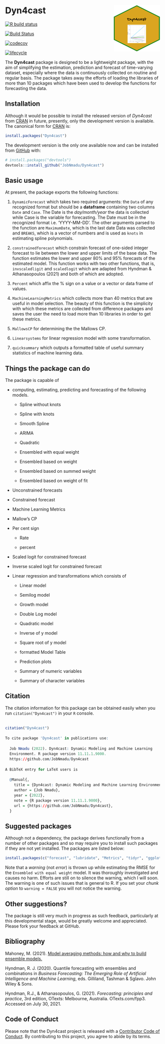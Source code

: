 
<!-- README.md is generated from README.Rmd. Please edit that file -->

# Dyn4cast <img src="man/figures/logo.png" align="right" alt="" width="150" height="150" />

<!-- badges -->

[![R build
status](https://github.com/JobNmadu/Dyn4cast/workflows/R-CMD-check/badge.svg)](https://github.com/JobNmadu/Dyn4cast/actions)

[![Build
Status](https://travis-ci.org/JobNmadu/Dyn4cast.svg?branch=master)](https://travis-ci.org/JobNmadu/Dyn4cast)

[![codecov](https://codecov.io/gh/JobNmadu/Dyn4cast/branch/master/graph/badge.svg)](https://codecov.io/gh/JobNmadu/Dyn4cast)

[![lifecycle](https://img.shields.io/badge/lifecycle-stable-brightgreen.svg)](https://www.tidyverse.org/lifecycle/#stable)

<!-- end -->

The **Dyn4cast** package is designed to be a lightweight package, with
the aim of simplifying the estimation, prediction and forecast of
time-varying dataset, especially where the data is continuously
collected on routine and regular basis. The package takes away the
efforts of loading the libraries of more than 10 packages which have
been used to develop the functions for forecasting the data.

## Installation

Although it would be possible to install the released version of
*Dyn4cast* from [CRAN](https://CRAN.R-project.org) in future, presently,
only the development version is available. The canonical form for
[CRAN](https://CRAN.R-project.org) is:

``` r
install.packages("Dyn4cast")
```

The development version is the only one available now and can be
installed from [GitHub](https://github.com/) with:

``` r
# install.packages("devtools")
devtools::install_github("JobNmadu/Dyn4cast")
```

## Basic usage

At present, the package exports the following functions:

1.  `DynamicForecast` which takes two required arguments: the `Data` of
    any recognized format but should be a **dataframe** containing two
    columns `Date` and `Case`. The Date is the *day/month/year* the data
    is collected while Case is the variable for forecasting. The Date
    must be in the recognized format i.e. ‘YYYY-MM-DD’. The other
    arguments parsed to the function are `MaximumDate`, which is the
    last date Data was collected and `BREAKS`, which is a vector of
    numbers and is used as `knots` in estimating spline polynomials.

2.  `constrainedforecast` which constrain forecast of one-sided integer
    forecast to lie between the lower and upper limits of the base data.
    The function estimates the lower and upper 80% and 95% forecasts of
    the estimated model. This function works with two other functions,
    that is, `invscaledligit` and `scaledlogit` which are adapted from
    Hyndman & Athanasopoulos (2021) and both of which are adopted.

3.  `Percent` which affix the % sign on a value or a vector or data
    frame of values.

4.  `MachineLearningMetrics` which collects more than 40 metrics that
    are useful in model selection. The beauty of this function is the
    simplicity with which these metrics are collected from difference
    packages and saves the user the need to load more than 10 libraries
    in order to get these metrics.

5.  `MallowsCP` for determining the the Mallows CP.

6.  `Linearsystems` for linear regression model with some
    transformation.

7.  `quicksummary` which outputs a formatted table of useful summary
    statistics of machine learning data.

## Things the package can do

The package is capable of

-   computing, estimating, predicting and forecasting of the following
    models.

    -   Spline without knots

    -   Spline with knots

    -   Smooth Spline

    -   ARIMA

    -   Quadratic

    -   Ensembled with equal weight

    -   Ensembled based on weight

    -   Ensembled based on summed weight

    -   Ensembled based on weight of fit

-   Unconstrained forecasts

-   Constrained forecast

-   Machine Learning Metrics

-   Mallow’s CP

-   Per cent sign

    -   Rate

    -   percent

-   Scaled logit for constrained forecast

-   Inverse scaled logit for constrained forecast

-   Linear regression and transformations which consists of

    -   Linear model

    -   Semilog model

    -   Growth model

    -   Double Log model

    -   Quadratic model

    -   Inverse of y model

    -   Square root of y model

    -   formatted Model Table

    -   Prediction plots

    -   Summary of numeric variables

    -   Summary of character variables

## Citation

The citation information for this package can be obtained easily when
you run `citation("Dyn4cast")` in your `R` console.

``` r

citation("Dyn4cast")

To cite package 'Dyn4cast' in publications use:

  Job Nmadu (2022). Dyn4cast: Dynamic Modeling and Machine Learning
  Environment. R package version 11.11.1.9000.
  https://github.com/JobNmadu/Dyn4cast

A BibTeX entry for LaTeX users is

  @Manual{,
    title = {Dyn4cast: Dynamic Modeling and Machine Learning Environment},
    author = {Job Nmadu},
    year = {2022},
    note = {R package version 11.11.1.9000},
    url = {https://github.com/JobNmadu/Dyn4cast},
  }
```

## Suggested packages

Although not a dependency, the package derives functionally from a
number of other packages and so may require you to install such packages
if they are not yet installed. The packages are listed below:

``` r
install.packages(c("forecast", "lubridate", "Metrics", "tidyr", "ggplot2", "magrittr", "formattable", "xlsx", "readxl"))
```

Note that a *warning* (not *error*) is thrown up while estimating the
RMSE for the `Ensembled with equal weight` model. It was thoroughly
investigated and causes no harm. Efforts are still on to silence the
warning, which I will soon. The warning is one of such issues that is
general to R. If you set your *chunk option* to `warning = FALSE` you
will not notice the warning.

## Other suggestions?

The package is still very much in progress as such feedback,
particularly at this developmental stage, would be greatly welcome and
appreciated. Please fork your feedback at GitHub.

## Bibliography

Mahoney, M. (2021). [Model averaging methods: how and why to build
ensemble models.](https://www.mm218.dev/posts/2021/01/model-averaging/)

Hyndman, R. J. (2020). Quantile forecasting with ensembles and
combinations in *Business Forecasting: The Emerging Role of Artificial
Intelligence and Machine Learning*, eds. Gilliland, Tashman & Sglavo.
John Wiley & Sons.

Hyndman, R.J., & Athanasopoulos, G. (2021). *Forecasting: principles and
practice*, 3rd edition, OTexts: Melbourne, Australia. OTexts.com/fpp3.
Accessed on July 30, 2021.

## Code of Conduct

Please note that the Dyn4cast project is released with a [Contributor
Code of
Conduct](https://contributor-covenant.org/version/2/0/CODE_OF_CONDUCT.html).
By contributing to this project, you agree to abide by its terms.
